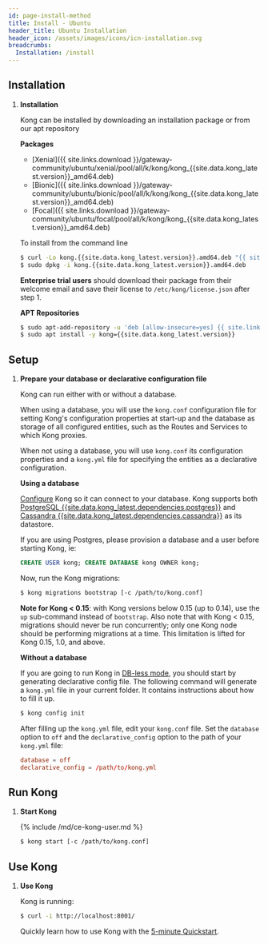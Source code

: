 ```yaml
---
id: page-install-method
title: Install - Ubuntu
header_title: Ubuntu Installation
header_icon: /assets/images/icons/icn-installation.svg
breadcrumbs:
  Installation: /install
---
```


## Installation

1. **Installation**

    Kong can be installed by downloading an installation package or from our apt repository

    **Packages**
    
    - [Xenial]({{ site.links.download }}/gateway-community/ubuntu/xenial/pool/all/k/kong/kong_{{site.data.kong_latest.version}}_amd64.deb)
    - [Bionic]({{ site.links.download }}/gateway-community/ubuntu/bionic/pool/all/k/kong/kong_{{site.data.kong_latest.version}}_amd64.deb)
    - [Focal]({{ site.links.download }}/gateway-community/ubuntu/focal/pool/all/k/kong/kong_{{site.data.kong_latest.version}}_amd64.deb)
    
    To install from the command line

    ```bash
    $ curl -Lo kong.{{site.data.kong_latest.version}}.amd64.deb "{{ site.links.download }}/gateway-community/ubuntu/$(lsb_release -cs)/pool/all/k/kong/kong_{{site.data.kong_latest.version}}_amd64.deb"
    $ sudo dpkg -i kong.{{site.data.kong_latest.version}}.amd64.deb
    ```

    **Enterprise trial users** should download their package from their welcome email and save their license to `/etc/kong/license.json` after step 1.

    **APT Repositories**
    
    ```bash
    $ sudo apt-add-repository -u 'deb [allow-insecure=yes] {{ site.links.download }}/gateway-community/ubuntu/$(lsb_release -sc)/ default all'
    $ sudo apt install -y kong={{site.data.kong_latest.version}}
    ```

## Setup

1. **Prepare your database or declarative configuration file**

    Kong can run either with or without a database.

    When using a database, you will use the `kong.conf` configuration file for setting Kong's
    configuration properties at start-up and the database as storage of all configured entities,
    such as the Routes and Services to which Kong proxies.

    When not using a database, you will use `kong.conf` its configuration properties and a `kong.yml`
    file for specifying the entities as a declarative configuration.

    **Using a database**

    [Configure][configuration] Kong so it can connect to your database. Kong supports both [PostgreSQL {{site.data.kong_latest.dependencies.postgres}}](http://www.postgresql.org/) and [Cassandra {{site.data.kong_latest.dependencies.cassandra}}](http://cassandra.apache.org/) as its datastore.

    If you are using Postgres, please provision a database and a user before starting Kong, ie:

    ```sql
    CREATE USER kong; CREATE DATABASE kong OWNER kong;
    ```

    Now, run the Kong migrations:

    ```bash
    $ kong migrations bootstrap [-c /path/to/kong.conf]
    ```

    **Note for Kong < 0.15**: with Kong versions below 0.15 (up to 0.14), use
    the `up` sub-command instead of `bootstrap`. Also note that with Kong <
    0.15, migrations should never be run concurrently; only one Kong node
    should be performing migrations at a time. This limitation is lifted for
    Kong 0.15, 1.0, and above.

    **Without a database**

    If you are going to run Kong in [DB-less mode](/{{site.data.kong_latest.release}}/db-less-and-declarative-config/),
    you should start by generating declarative config file. The following command will generate a `kong.yml`
    file in your current folder. It contains instructions about how to fill it up.

    ``` bash
    $ kong config init
    ```

    After filling up the `kong.yml` file, edit your `kong.conf` file. Set the `database` option
    to `off` and the `declarative_config` option to the path of your `kong.yml` file:

    ``` conf
    database = off
    declarative_config = /path/to/kong.yml
    ```

## Run Kong

1. **Start Kong**

    {% include /md/ce-kong-user.md %}

    ```bash
    $ kong start [-c /path/to/kong.conf]
    ```

## Use Kong

1. **Use Kong**

    Kong is running:

    ```bash
    $ curl -i http://localhost:8001/
    ```

    Quickly learn how to use Kong with the [5-minute Quickstart](/latest/getting-started/quickstart).

[configuration]: /{{site.data.kong_latest.release}}/configuration#database
